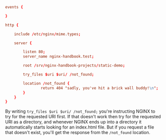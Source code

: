 ```conf
events {

}

http {

    include /etc/nginx/mime.types;

    server {

        listen 80;
        server_name nginx-handbook.test;

        root /srv/nginx-handbook-projects/static-demo;

        try_files $uri $uri/ /not_found;

        location /not_found {
                return 404 "sadly, you've hit a brick wall buddy!\n";
        }
    }
}
```

By writing `try_files $uri $uri/ /not_found;` you're instructing NGINX to try for the requested URI first. If that doesn't work then try for the requested URI as a directory, and whenever NGINX ends up into a directory it automatically starts looking for an index.html file. But if you request a file that doesn't exist, you'll get the response from the `/not_found` location.


